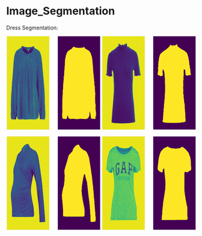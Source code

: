 # Image_Segmentation

Dress Segmentation:


<img src="https://github.com/cjaitej/Image_Segmentation/blob/main/dress_segmentation/Results/download1.png" width="250" height="250">   <img src="https://github.com/cjaitej/Image_Segmentation/blob/main/dress_segmentation/Results/download2.png" width="250" height="250">
  
<img src="https://github.com/cjaitej/Image_Segmentation/blob/main/dress_segmentation/Results/download3.png" width="250" height="250"> <img src="https://github.com/cjaitej/Image_Segmentation/blob/main/dress_segmentation/Results/download4.png" width="250" height="250">



